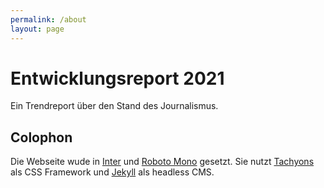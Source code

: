 ```yaml
---
permalink: /about
layout: page
---
```


# Entwicklungsreport 2021
Ein Trendreport über den Stand des Journalismus.

## Colophon
Die Webseite wude in [Inter](https://rsms.me/inter/) und [Roboto Mono](https://fonts.google.com/specimen/Roboto+Mono) gesetzt. Sie nutzt [Tachyons](https://tachyons.io) als CSS Framework und [Jekyll](https://jekyllrb.com) als headless CMS.